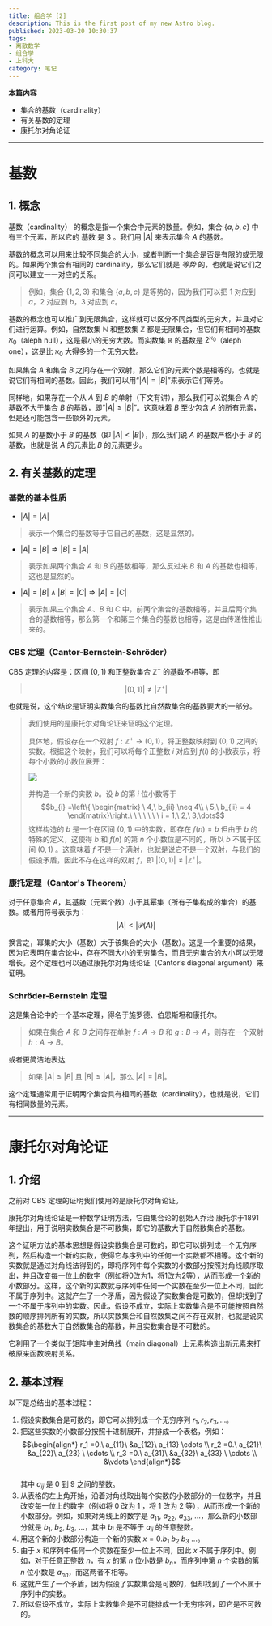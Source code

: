 ```yaml
---
title: 组合学 [2]
description: This is the first post of my new Astro blog.
published: 2023-03-20 10:30:37
tags:
- 离散数学
- 组合学
- 上科大
category: 笔记
---
```




**本篇内容**
- 集合的基数（cardinality）
- 有关基数的定理
- 康托尔对角论证

<!--more-->

---


# 基数
## 1. 概念
基数（cardinality） 的概念是指一个集合中元素的数量。例如，集合 $\{a, b, c\}$ 中有三个元素，所以它的 基数 是 $3$ 。我们用 $|A|$ 来表示集合 $A$ 的基数。

基数的概念可以用来比较不同集合的大小，或者判断一个集合是否是有限的或无限的。如果两个集合有相同的 cardinality，那么它们就是 *等势* 的，也就是说它们之间可以建立一一对应的关系。

>例如，集合 $\{1, 2, 3\}$ 和集合 $\{a, b, c\}$ 是等势的，因为我们可以把 $1$ 对应到 $a$，$2$ 对应到 $b$，$3$ 对应到 $c$。

基数的概念也可以推广到无限集合，这样就可以区分不同类型的无穷大，并且对它们进行运算。例如，自然数集 $\mathbb{N}$ 和整数集 $\mathbb{Z}$ 都是无限集合，但它们有相同的基数 $\aleph_0$（aleph null），这是最小的无穷大数。而实数集 $\mathbb{R}$ 的基数是 $2^{\aleph_0}$（aleph one），这是比 $\aleph_0$ 大得多的一个无穷大数。

如果集合 $A$ 和集合 $B$ 之间存在一个双射，那么它们的元素个数是相等的，也就是说它们有相同的基数。因此，我们可以用“$|A|=|B|$”来表示它们等势。

同样地，如果存在一个从 $A$ 到 $B$ 的单射（下文有讲），那么我们可以说集合 $A$ 的基数不大于集合 $B$ 的基数，即“$|A|\leq |B|$”。这意味着 $B$ 至少包含 $A$ 的所有元素，但是还可能包含一些额外的元素。

如果 $A$ 的基数小于 $B$ 的基数（即 $|A|<|B|$），那么我们说 $A$ 的基数严格小于 $B$ 的基数，也就是说 $A$ 的元素比 $B$ 的元素更少。

## 2. 有关基数的定理

### 基数的基本性质
-   $|A| = |A|$ 
>表示一个集合的基数等于它自己的基数，这是显然的。


-   $|A| = |B| \Rightarrow |B| = |A|$ 
>表示如果两个集合 $A$ 和 $B$ 的基数相等，那么反过来 $B$ 和 $A$ 的基数也相等，这也是显然的。


-   $|A| = |B| \wedge |B| = |C| \Rightarrow |A| = |C|$ 
>表示如果三个集合 $A$、$B$ 和 $C$ 中，前两个集合的基数相等，并且后两个集合的基数相等，那么第一个和第三个集合的基数也相等，这是由传递性推出来的。


### CBS 定理（Cantor-Bernstein-Schröder）
CBS 定理的内容是：区间 $(0,1)$ 和正整数集合 $\mathbb{Z}^+$ 的基数不相等，即
>$$|(0,1)|\neq|\mathbb{Z}^+ |$$

也就是说，这个结论是证明实数集合的基数比自然数集合的基数要大的一部分。

>我们使用的是康托尔对角论证来证明这个定理。
>
>具体地，假设存在一个双射 $f:\mathbb{Z}^+\to(0,1)$，将正整数映射到 $(0,1)$ 之间的实数。根据这个映射，我们可以将每个正整数 $i$ 对应到 $f(i)$ 的小数表示，将每个小数的小数位展开：
>
>![](https://s2.loli.net/2023/03/20/OdD36ebFZcXn19z.png)
>
>并构造一个新的实数 $b$。设 $b$ 的第 $i$ 位小数等于 
>$$b_{i} =\left\{ \begin{matrix}
\ 4,\ b_{ii} \neq 4\\
\ 5,\ b_{ii} = 4
\end{matrix}\right.\ \ \ \ \ \ \ i = 1,\ 2,\ 3,\dots$$
>这样构造的 $b$ 是一个在区间 $(0,1)$ 中的实数，即存在 $f(n) = b$ 但由于 $b$ 的特殊的定义，这使得 $b$ 和 $f(n)$ 的第 $n$ 个小数位是不同的，所以 $b$ 不属于区间 $(0,1)$ 。这意味着 $f$ 不是一个满射，也就是说它不是一个双射，与我们的假设矛盾，因此不存在这样的双射 $f$，即 $|(0,1)|\neq|\mathbb{Z}^+ |$。

### 康托定理（Cantor's Theorem）
对于任意集合 $A$，其基数（元素个数）小于其幂集（所有子集构成的集合）的基数。或者用符号表示为：
$$|A|<|\mathcal{P}(A)|$$

换言之，幂集的大小（基数）大于该集合的大小（基数）。这是一个重要的结果，因为它表明在集合论中，存在不同大小的无穷集合，而且无穷集合的大小可以无限增长。这个定理也可以通过康托尔对角线论证（Cantor’s diagonal argument）来证明。


### Schröder-Bernstein 定理
这是集合论中的一个基本定理，得名于施罗德、伯恩斯坦和康托尔。
>如果在集合 $A$ 和 $B$ 之间存在单射 $f : A \to B$ 和 $g : B \to A$，则存在一个双射 $h : A \to B$。

或者更简洁地表达
> 如果 $|A|\leq |B|$ 且 $|B|\leq |A|$，那么 $|A|=|B|$。

这个定理通常用于证明两个集合具有相同的基数（cardinality），也就是说，它们有相同数量的元素。




---

# 康托尔对角论证
## 1. 介绍
之前对 CBS 定理的证明我们使用的是康托尔对角论证。

康托尔对角线论证是一种数学证明方法，它由集合论的创始人乔治·康托尔于1891年提出，用于说明实数集合是不可数集，即它的基数大于自然数集合的基数。

这个证明方法的基本思想是假设实数集合是可数的，即它可以排列成一个无穷序列，然后构造一个新的实数，使得它与序列中的任何一个实数都不相等。这个新的实数就是通过对角线法得到的，即将序列中每个实数的小数部分按照对角线顺序取出，并且改变每一位上的数字（例如将0改为1，将1改为2等），从而形成一个新的小数部分。这样，这个新的实数就与序列中任何一个实数在至少一位上不同，因此不属于序列中。这就产生了一个矛盾，因为假设了实数集合是可数的，但却找到了一个不属于序列中的实数。因此，假设不成立，实际上实数集合是不可能按照自然数的顺序排列所有的实数，所以实数集合和自然数集之间不存在双射，也就是说实数集合的基数大于自然数集合的基数，并且实数集合是不可数的。

它利用了一个类似于矩阵中主对角线（main diagonal）上元素构造出新元素来打破原来函数映射关系。

## 2. 基本过程
以下是总结出的基本过程：
1.  假设实数集合是可数的，即它可以排列成一个无穷序列 ${r_1,r_2,r_3,\dots}$。
2.  把这些实数的小数部分按照十进制展开，并排成一个表格，例如： 
$$\begin{align*} 
r_1 =0.\ a_{11}\ &a_{12}\ a_{13} \cdots \\
r_2 =0.\ a_{21}\ &a_{22}\ a_{23} \ \cdots \\
r_3 =0.\ a_{31}\ &a_{32}\ a_{33} \ \cdots \\
&\vdots
\end{align*}$$   
其中 $a_{ij}$ 是 $0$ 到 $9$ 之间的整数。
1.  从表格的左上角开始，沿着对角线取出每个实数的小数部分的一位数字，并且改变每一位上的数字（例如将 $0$ 改为 $1$ ，将 $1$ 改为 $2$ 等），从而形成一个新的小数部分。例如，如果对角线上的数字是 $a_{11},\ a_{22},\ a_{33},\ \dots$，那么新的小数部分就是 $b_1,\ b_2,\ b_3,\ \dots$，其中 $b_i$ 是不等于 $a_{ii}$ 的任意整数。
2.  用这个新的小数部分构造一个新的实数 $x=0.b_1\ b_2\ b_3\ \dots$。
3.  由于 $x$ 和序列中任何一个实数在至少一位上不同，因此 $x$ 不属于序列中。例如，对于任意正整数 $n$，有 $x$ 的第 $n$ 位小数是 $b_n$，而序列中第 $n$ 个实数的第 $n$ 位小数是 $a_{nn}$，而这两者不相等。
4.  这就产生了一个矛盾，因为假设了实数集合是可数的，但却找到了一个不属于序列中的实数。
5.  所以假设不成立，实际上实数集合是不可能排成一个无穷序列，即它是不可数的。